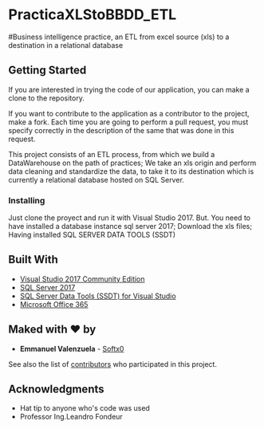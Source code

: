 # PracticaXLStoBBDD_ETL
#Business intelligence practice, an ETL from excel source (xls) to a destination in a relational database

## Getting Started

If you are interested in trying the code of our application, you can make a clone to the repository.

If you want to contribute to the application as a contributor to the project, make a fork. Each time you are going to perform a pull request, you must specify correctly in the description of the same that was done in this request.

This project consists of an ETL process, from which we build a DataWarehouse on the path of practices; We take an xls origin and perform data cleaning and standardize the data, to take it to its destination which is currently a relational database hosted on SQL Server.

### Installing

Just clone the proyect and run it with Visual Studio 2017. But.
You need to have installed a database instance sql server 2017; Download the xls files; Having installed SQL SERVER DATA TOOLS (SSDT)

## Built With

* [Visual Studio 2017 Community Edition](https://visualstudio.microsoft.com/thank-you-downloading-visual-studio/?sku=Community&rel=15)
* [SQL Server 2017](https://www.microsoft.com/en-us/sql-server/sql-server-2017)
* [SQL Server Data Tools (SSDT) for Visual Studio](https://docs.microsoft.com/en-us/sql/ssdt/download-sql-server-data-tools-ssdt?view=sql-server-2017)
* [Microsoft Office 365](https://www.office.com)

## Maked with ♥ by

* **Emmanuel Valenzuela** - [Softx0](https://github.com/Softx0)

See also the list of [contributors](https://github.com/Softx0/PracticaXLStoBBDD_ETL/contributors) who participated in this project.

## Acknowledgments

* Hat tip to anyone who's code was used
* Professor Ing.Leandro Fondeur
